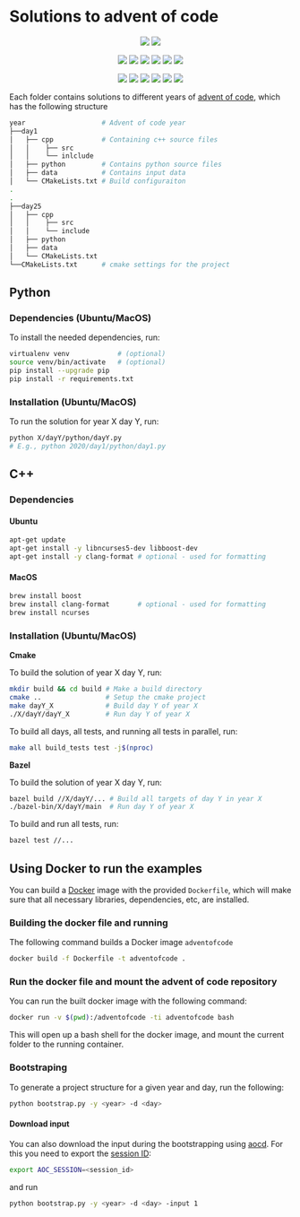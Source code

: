 # Solutions to advent of code
<p align="center">
    <img src="https://img.shields.io/badge/Developed%20and%20tested%20for-macOS%2011.0%7C%20Ubuntu%2018.04-informational"/>
    <a href="https://opensource.org/licenses/MIT">
    <img src="https://img.shields.io/badge/License-MIT-informational"/></a>
</p>
<p align="center">
    <img src="https://github.com/ivobatkovic/advent-of-code/workflows/2019:Python/badge.svg"/>
    <img src="https://img.shields.io/badge/versions-3.6%20%7C%203.9-informational"/>
    <a href="https://github.com/psf/black">
    <img src="https://img.shields.io/badge/code%20style-black-000000.svg"/></a>    
    <img src="https://github.com/ivobatkovic/advent-of-code/workflows/2019:C++/badge.svg"/>
    <img src="https://img.shields.io/badge/standard-c++14-informational"/>
    <img src="https://img.shields.io/badge/clang%20format-google-000000.svg"/>
</p>
<p align="center">
    <img src="https://github.com/ivobatkovic/advent-of-code/workflows/2020:Python/badge.svg"/>
    <img src="https://img.shields.io/badge/versions-3.6%20%7C%203.9-informational"/>
    <a href="https://github.com/psf/black">
    <img src="https://img.shields.io/badge/code%20style-black-000000.svg"/></a>    
    <img src="https://github.com/ivobatkovic/advent-of-code/workflows/2020:C++/badge.svg"/>
    <img src="https://img.shields.io/badge/standard-c++17-informational"/>
    <img src="https://img.shields.io/badge/clang%20format-google-000000.svg"/>
</p>

Each folder contains solutions to different years of [advent of code](https://adventofcode.com), which has the following structure
```bash
year                   # Advent of code year
├──day1
│   ├── cpp            # Containing c++ source files
│   │    ├── src
│   │    └── inlclude
│   ├── python         # Contains python source files
│   ├── data           # Contains input data
│   └── CMakeLists.txt # Build configuraiton
.
.
├──day25
│   ├── cpp         
│   │    ├── src
│   │    └── include
│   ├── python      
│   ├── data        
│   └── CMakeLists.txt
└──CMakeLists.txt      # cmake settings for the project
```
## Python
### Dependencies (Ubuntu/MacOS)
To install the needed dependencies, run:
```bash
virtualenv venv            # (optional)
source venv/bin/activate   # (optional)
pip install --upgrade pip
pip install -r requirements.txt
```
### Installation (Ubuntu/MacOS)
To run the solution for year X day Y, run:
```bash
python X/dayY/python/dayY.py 
# E.g., python 2020/day1/python/day1.py
```



## C++
### Dependencies
#### Ubuntu
```bash
apt-get update
apt-get install -y libncurses5-dev libboost-dev
apt-get install -y clang-format # optional - used for formatting
``` 
#### MacOS
```bash
brew install boost
brew install clang-format       # optional - used for formatting
brew install ncurses
```
### Installation (Ubuntu/MacOS)
**Cmake**

To build the solution of year X day Y, run:
```bash
mkdir build && cd build # Make a build directory
cmake ..                # Setup the cmake project
make dayY_X             # Build day Y of year X
./X/dayY/dayY_X         # Run day Y of year X
```
To build all days, all tests, and running all tests in parallel, run:
```bash
make all build_tests test -j$(nproc)
```

**Bazel** 

To build the solution of year X day Y, run:
```bash
bazel build //X/dayY/... # Build all targets of day Y in year X
./bazel-bin/X/dayY/main  # Run day Y of year X
```
To build and run all tests, run:
```bash
bazel test //...
```

## Using Docker to run the examples
You can build a [Docker](https://www.docker.com/) image with the provided ``Dockerfile``, which will make sure that all necessary libraries, dependencies, etc, are installed.

### Building the docker file and running
The following command builds a Docker image `adventofcode`
```bash
docker build -f Dockerfile -t adventofcode .
```

### Run the docker file and mount the advent of code repository
You can run the built docker image with the following command:
```bash
docker run -v $(pwd):/adventofcode -ti adventofcode bash
```
This will open up a bash shell for the docker image, and mount the current folder to the running container.

### Bootstraping
To generate a project structure for a given year and day, run the following:
```bash
python bootstrap.py -y <year> -d <day> 
```

#### Download input 
You can also download the input during the bootstrapping using [aocd](https://github.com/wimglenn/advent-of-code-data). For this you need to export the [session ID](https://github.com/wimglenn/advent-of-code-wim/issues/1):
```bash
export AOC_SESSION=<session_id>
```
and run
```bash
python bootstrap.py -y <year> -d <day> -input 1
```
